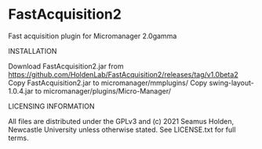 # FastAcquisition2
 Fast acquisition plugin for Micromanager 2.0gamma
 
INSTALLATION

Download FastAcquisition2.jar from https://github.com/HoldenLab/FastAcquisition2/releases/tag/v1.0beta2
Copy FastAcquisition2.jar to micromanager/mmplugins/
Copy swing-layout-1.0.4.jar to micromanager/plugins/Micro-Manager/

LICENSING INFORMATION

All files are distributed under the GPLv3 and (c) 2021 Seamus Holden, Newcastle University unless otherwise stated. See LICENSE.txt for full terms.
